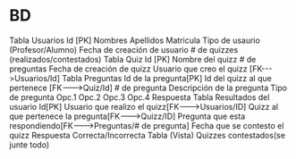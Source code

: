 # BD
Tabla Usuarios
	Id [PK]
	Nombres
	Apellidos
	Matricula
	Tipo de usaurio (Profesor/Alumno)
	Fecha de creación de usuario
	# de quizzes (realizados/contestados)
Tabla Quiz
	Id [PK]
	Nombre del quizz
	# de preguntas
	Fecha de creación de quizz
	Usuario que creo el quizz [FK--->Usuarios/Id]
Tabla Preguntas
	Id de la pregunta[PK]
	Id del quizz al que pertenece [FK--->Quiz/Id]
	# de pregunta
	Descripción de la pregunta
	Tipo de pregunta
	Opc.1
	Opc.2
	Opc.3
	Opc.4
	Respuesta
Tabla Resultados del usuario
	Id[PK]
	Usuario que realizo el quizz[FK--->Usuarios/ID]
	Quizz al que pertenece la pregunta[FK--->Quizz/ID]
	Pregunta que esta respondiendo[FK--->Preguntas/# de pregunta]
	Fecha que se contesto el quizz
	Respuesta
	Correcta/Incorrecta
Tabla (Vista) Quizzes contestados(se junte todo)
